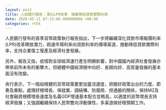 ```yaml
---
layout: post
title: 人民銀行報告：深化LPR改革　推動降低貸款實際利率
date: 2020-05-11 07:15:06.000000000 +08:00
categories: rthk
---
```


人民銀行發布的首季貨幣政策執行報告指出，下一步將繼續深化貸款市場報價利率(LPR)改革釋放潛力，疏通市場利率向貸款利率的傳導渠道，推動降低貸款實際利率，支持企業復工復產及經濟社會發展。

另外，報告又指，疫情對全球經濟運行產生明顯影響，對中國國內經濟社會發展亦帶來前所未有的衝擊大，但總體中國經濟穩中向好、長期向好、高質量發展的基本面沒有改變。

央行表示，下一階段穩健的貨幣政策要更加靈活適度，把握好政策出台的力度、節奏及重點，處理好穩增長、保就業、調結構、防風險、控通脹的關係，保持M2及社會融資規模增長速度及名義GDP增速基本配合並略高，以適度的貨幣增長支持經濟發展；又強調繼續保持人民幣雙向浮動彈性，多渠道做好穩預期工作。
